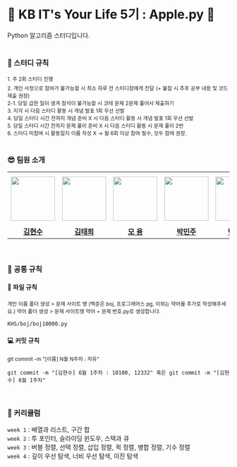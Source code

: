 # 🍎 KB IT's Your Life 5기 : Apple.py 🍏

Python 알고리즘 스터디입니다.
<br/>
<br/>
### 📌 스터디 규칙
<sub>1. 주 2회 스터디 진행</sub><br/>
<sub>2. 개인 사정으로 참여가 불가능할 시 최소 하루 전 스터디장에게 전달</sub>
<sub>(+ 불참 시 추후 공부 내용 및 코드 제출 권장)</sub><br/>
<sub>2-1. 당일 급한 일이 생겨 참석이 불가능할 시 코테 문제 2문제 풀어서 제출하기 </sub><br/>
<sub>3. 지각 시 다음 스터디 활동 시 개념 발표 1회 우선 선발</sub><br/>
<sub>4. 당일 스터디 시간 전까지 개념 준비 X 시 다음 스터디 활동 시 개념 발표 1회 우선 선발</sub><br/>
<sub>5. 당일 스터디 시간 전까지 문제 풀이 준비 X 시 다음 스터디 활동 시 문제 풀이 2번</sub><br/>
<sub>6. 스터디 미참여 시 활동일지 이름 작성 X → 월 6회 이상 참여 필수, 모두 참여 권장.</sub><br/>
<br/>
### 😎 팀원 소개
<table>
  <tr height="120px">
    <th align="center" width="120px">
      <a href="https://github.com/find11570"><img height="100px" width="100px" src="https://avatars.githubusercontent.com/u/74519181?v=4"/>
    </th>
    <th align="center" width="120px">
      <a href="https://github.com/thbykk"><img height="100px" width="100px" src="https://avatars.githubusercontent.com/u/143820326?v=4"/></a>
    </th>
    <th align="center" width="120px">
      <a href="https://github.com/momo2099"><img height="100px" width="100px" src="https://avatars.githubusercontent.com/u/138436394?v=4"/></a>
    </th>
    <th align="center" width="120px">
      <a href="https://github.com/betaa0528"><img height="100px" width="100px" src="https://avatars.githubusercontent.com/u/129808014?v=4"/></a>
    </th>
    <th align="center" width="120px">
      <a href="https://github.com/mimmmji"><img height="100px" width="100px" src="https://avatars.githubusercontent.com/u/117897253?v=4"/></a>
    </th>
    <th align="center" width="120px">
      <a href="https://github.com/gwonnnns"><img height="100px" width="100px" src="https://avatars.githubusercontent.com/u/50737150?v=4"/></a>
    </th>
    <th align="center" width="120px">
      <a href="https://github.com/isj0228"><img height="100px" width="100px" src="https://avatars.githubusercontent.com/u/166700353?v=4"/></a>
    </th>
  </tr>
  <tr>
    <td align="center" width="120px">
      <a href="https://github.com/find11570"><strong>김현수</strong></a>
    </td>
    <td align="center" width="120px">
      <a href="https://github.com/thbykk"><strong>김태희</strong></a>
    </td>
    <td align="center" width="120px">
      <a href="https://github.com/momo2099"><strong>모 용</strong></a>
    </td>
    <td align="center" width="120px">
      <a href="https://github.com/betaa0528"><strong>박민주</strong></a>
    </td>
    <td align="center" width="120px">
      <a href="https://github.com/mimmmji"><strong>박민지</strong></a>
    </td>
    <td align="center" width="120px">
      <a href="https://github.com/gwonnnns"><strong>장형권</strong></a>
    </td>
    <td align="center" width="120px">
      <a href="https://github.com/isj0228"><strong>인성준</strong></a>
    </td>
  </tr>
</table>
<br/>

### 📢 공통 규칙

#### 📂 파일 규칙
<sub>개인 이름 폴더 생성 > 문제 사이트 명 (백준은 boj, 프로그래머스 pg, 이외는 약어를 추가로 작성해주세요.) 약어 폴더 생성 > 문제 사이트명 약어 + 문제 번호.py로 생성합니다. </sub><br/>
```
KHS/boj/boj10000.py
```
#### 💻 커밋 규칙
<sub>git commit -m "[이름] N월 N주차 : 자유"</suv><br/>
```
git commit -m "[김현수] 6월 1주차 : 10100, 12332" 혹은 git commit -m "[김현수] 6월 1주차"
```
<br/>

### 📑 커리큘럼

   `week 1` : 배열과 리스트, 구간 합<br/>
   `week 2` : 투 포인터, 슬라이딩 윈도우, 스택과 큐<br/>
   `week 3` : 버블 정렬, 선택 정렬, 삽입 정렬, 퀵 정렬, 병합 정렬, 기수 정렬<br/>
   `week 4` : 깊이 우선 탐색, 너비 우선 탐색, 이진 탐색<br/>
